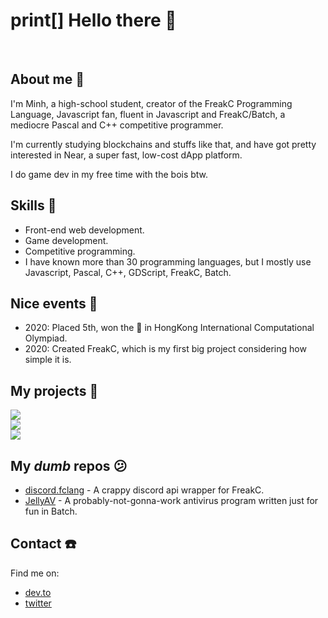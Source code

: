 # print[] Hello there 👋

<br/>

## About me 📓
I'm Minh, a high-school student, creator of the FreakC Programming Language, Javascript fan, fluent in Javascript and FreakC/Batch, a mediocre Pascal and C++ competitive programmer.

I'm currently studying blockchains and stuffs like that, and have got pretty interested in Near, a super fast, low-cost dApp platform. 

I do game dev in my free time with the bois btw.

## Skills 💪
* Front-end web development.
* Game development.
* Competitive programming.
* I have known more than 30 programming languages, but I mostly use Javascript, Pascal, C++, GDScript, FreakC, Batch.

## Nice events 📆
* 2020: Placed 5th, won the 🥈 in HongKong International Computational Olympiad.
* 2020: Created FreakC, which is my first big project considering how simple it is.

## My projects 🤩
<a href="https://github.com/FreakC-Foundation/FreakC"><img src="https://github-readme-stats.vercel.app/api/pin/?username=FreakC-Foundation&repo=freakc"/></a>
<br/>
<a href="https://github.com/cassidylang/cassidy"><img src="https://github-readme-stats.vercel.app/api/pin/?username=cassidylang&repo=cassidy"/></a>
<br/>
<a href="https://github.com/nguyenphuminh/HelloWorld"><img src="https://github-readme-stats.vercel.app/api/pin/?username=nguyenphuminh&repo=HelloWorld"/></a>

## My *dumb* repos 😕
* [discord.fclang](https://github.com/FreakC-Foundation/discord.fclang) - A crappy discord api wrapper for FreakC.
* [JellyAV](https://github.com/nguyenphuminh/JellyAV) - A probably-not-gonna-work antivirus program written just for fun in Batch.

## Contact ☎️
Find me on:
* [dev.to](https://dev.to/freakcdev297)
* [twitter](https://twitter.com/NguynPhMinh8)
